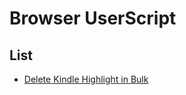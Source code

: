 # Browser UserScript




## List
* [Delete Kindle Highlight in Bulk](scripts/kindle-delete-highlight.user.js)